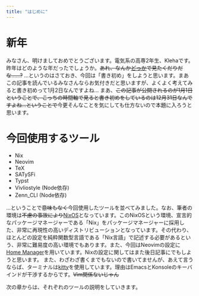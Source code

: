 ```yaml
---
title: "はじめに"
---
```


# 新年

みなさん、明けましておめでとうございます。電気系の高専2年生、Klehaです。  
昨年はどのような年だったでしょうか。~~あれ、なんか[どっか](https://zenn.dev/haru_0205/books/48722565471d83/viewer/001_intro)で見たくだりだな......?~~
...というのはさておき、今回は「書き初め」をしようと思います。まあこの記事を読んでいるみなさんならお気付きだと思いますが、よくよく考えてみると書き初めって1月2日なんですよね...
まあ、~~この記事が公開されるのが1月1日ということで、こっちの時間軸で見ると書き初めをしているのは12月31日なんですよね...ということで~~今更そんなことを気にしても仕方ないので本題に入ろうと思います。

# 今回使用するツール

- Nix
- Neovim
- TeX
- SATySFi
- Typst
- Vivliostyle (Node依存)
- Zenn_CLI (Node依存)

...ということで~~意味もなく~~今回使用したツールを並べてみました。なお、筆者の環境は~~不慮の事故により~~[NixOS](https://nixos.org/)となっています。このNixOSという環境、宣言的なパッケージマネージャーである「Nix」をパッケージマネージャーに採用した、非常に再現性の高いディストリビューションとなっています。その代わり、ほとんどの設定を純粋関数型言語である「Nix言語」で記述する必要があるという、非常に難易度の高い環境でもあります。また、今回はNeovimの設定に[Home Manager](https://github.com/nix-community/home-manager)を用いています。Nixの設定に関してはまた後日記事にでもしようと思います。
また、わざわざ書くまでもないので書いてませんが、あえて言うならば、ターミナルは[kitty](https://sw.kovidgoyal.net/kitty/)を使用しています。理由はEmacsとKonsoleのキーバインドが干渉するからです。~~Vim関係ないじゃん~~

次の章からは、それぞれのツールの説明をしていきます。
